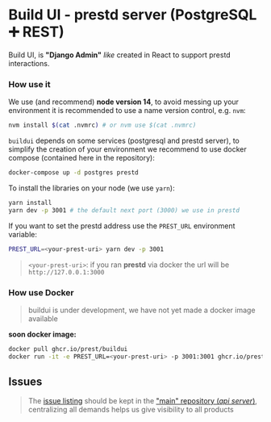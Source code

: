 # Build UI - prestd server (PostgreSQL ➕ REST)

Build UI, is **"Django Admin"** _like_ created in React to support prestd interactions.

### How use it

We use (and recommend) **node version 14**, to avoid messing up your environment it is recommended to use a name version control, e.g. `nvm`:

```sh
nvm install $(cat .nvmrc) # or nvm use $(cat .nvmrc)
```

`buildui` depends on some services (postgresql and prestd server), to simplify the creation of your environment we recommend to use docker compose (contained here in the repository):

```sh
docker-compose up -d postgres prestd
```

To install the libraries on your node (we use `yarn`):

```sh
yarn install
yarn dev -p 3001 # the default next port (3000) we use in prestd
```

If you want to set the prestd address use the `PREST_URL` environment variable:

```sh
PREST_URL=<your-prest-uri> yarn dev -p 3001
```

> `<your-prest-uri>`: if you ran **prestd** via docker the url will be `http://127.0.0.1:3000`

### How use Docker

> buildui is under development, we have not yet made a docker image available

**soon docker image:**

```sh
docker pull ghcr.io/prest/buildui
docker run -it -e PREST_URL=<your-prest-uri> -p 3001:3001 ghcr.io/prest/buildui
```

## Issues

> The [issue listing](https://github.com/prest/prest/issues?q=is%3Aissue+is%3Aopen+label%3Aproduct%2Fadmin) should be kept in the ["main" repository (_api server_)](https://github.com/prest/prest), centralizing all demands helps us give visibility to all products
